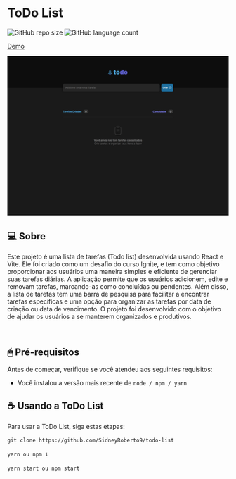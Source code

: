 # ToDo List

![GitHub repo size](https://img.shields.io/github/repo-size/SidneyRoberto9/todo-list?style=for-the-badge)
![GitHub language count](https://img.shields.io/github/languages/count/SidneyRoberto9/todo-list?style=for-the-badge)

<a href="https://todo-list-sid.netlify.app/" target="_blank">Demo</a>

<img src=".github/1440x1035.png" alt="exemplo imagem">
<br /> 
 
## 💻 Sobre

Este projeto é uma lista de tarefas (Todo list) desenvolvida usando React e Vite. Ele foi criado como um desafio do curso Ignite, e tem como objetivo proporcionar aos usuários uma maneira simples e eficiente de gerenciar suas tarefas diárias. A aplicação permite que os usuários adicionem, edite e removam tarefas, marcando-as como concluídas ou pendentes. Além disso, a lista de tarefas tem uma barra de pesquisa para facilitar a encontrar tarefas específicas e uma opção para organizar as tarefas por data de criação ou data de vencimento. O projeto foi desenvolvido com o objetivo de ajudar os usuários a se manterem organizados e produtivos.

<br />

## 🖱 Pré-requisitos

Antes de começar, verifique se você atendeu aos seguintes requisitos:

- Você instalou a versão mais recente de `node / npm / yarn`
  <br />

## ☕ Usando a ToDo List

Para usar a ToDo List, siga estas etapas:

```
git clone https://github.com/SidneyRoberto9/todo-list

yarn ou npm i

yarn start ou npm start
```
